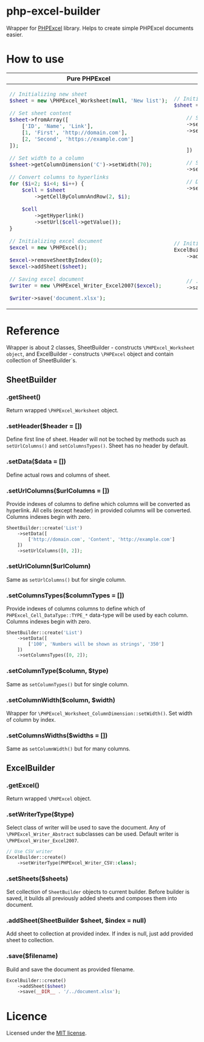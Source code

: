 # php-excel-builder

Wrapper for [PHPExcel](https://github.com/PHPOffice/PHPExcel) library.
Helps to create simple PHPExcel documents easier.

# How to use

<table>
<thead>
<th>Pure PHPExcel</th>
<th>With php-excel-builder</th>
</thead>
<tbody>
<tr>
<td>

```php
// Initializing new sheet
$sheet = new \PHPExcel_Worksheet(null, 'New list');

// Set sheet content
$sheet->fromArray([
    ['ID', 'Name', 'Link'],
    [1, 'First', 'http://domain.com'],
    [2, 'Second', 'https://example.com']
]);

// Set width to a column
$sheet->getColumnDimension('C')->setWidth(70);

// Convert columns to hyperlinks
for ($i=2; $i<4; $i++) {
    $cell = $sheet
        ->getCellByColumnAndRow(2, $i);

    $cell
        ->getHyperlink()
        ->setUrl($cell->getValue());
}

// Initializing excel document
$excel = new \PHPExcel();

$excel->removeSheetByIndex(0);
$excel->addSheet($sheet);

// Saving excel document
$writer = new \PHPExcel_Writer_Excel2007($excel);

$writer->save('document.xlsx');
```

</td>
<td>

```php
// Initializing new sheet
$sheet = SheetBuilder::create('New list')

    // Set sheet content
    ->setHeader(['ID', 'Name', 'Link'])
    ->setData([
        [1, 'First', 'http://domain.com'],
        [2, 'Second', 'https://example.com']
    ])

    // Set width to a column
    ->setColumnWidth('C', 70)

    // Define columns to be converted to hyperlinks
    ->setUrlColumn(2);








// Initializing excel document
ExcelBuilder::create()
    ->addSheet($sheet)



    // ...and saving it
    ->save('document.xlsx');



```

</td>
</tr>
</tbody>
</table>

# Reference

Wrapper is about 2 classes,
SheetBuilder - constructs `\PHPExcel_Worksheet object`,
and ExcelBuilder - constructs `\PHPExcel` object and contain collection of SheetBuilder`s.

## SheetBuilder

### .getSheet()

Return wrapped `\PHPExcel_Worksheet` object.

### .setHeader($header = [])

Define first line of sheet.
Header will not be toched by methods such as `setUrlColumns()` and `setColumnsTypes()`.
Sheet has no header by default.

### .setData($data = [])

Define actual rows and columns of sheet.

### .setUrlColumns($urlColumns = [])

Provide indexes of columns to define which columns will be converted as hyperlink.
All cells (except header) in provided columns will be converted.
Columns indexes begin with zero.

```php
SheetBuilder::create('List')
    ->setData([
        ['http://domain.com', 'Content', 'http://example.com']
    ])
    ->setUrlColumns([0, 2]);
```

### .setUrlColumn($urlColumn)

Same as `setUrlColumns()` but for single column.

### .setColumnsTypes($columnTypes = [])

Provide indexes of columns columns to define which of `PHPExcel_Cell_DataType::TYPE_*` data-type will be used by each column.
Columns indexes begin with zero.

```php
SheetBuilder::create('List')
    ->setData([
        ['100', 'Numbers will be shown as strings', '350']
    ])
    ->setColumnsTypes([0, 2]);
```

### .setColumnType($column, $type)

Same as `setColumnTypes()` but for single column.

### .setColumnWidth($column, $width)

Wrapper for `\PHPExcel_Worksheet_ColumnDimension::setWidth()`. Set width of column by index.

### .setColumnsWidths($widths = [])

Same as `setColumnWidth()` but for many columns.

## ExcelBuilder

### .getExcel()

Return wrapped `\PHPExcel` object.

### .setWriterType($type)

Select class of writer will be used to save the document.
Any of `\PHPExcel_Writer_Abstract` subclasses can be used.
Default writer is `\PHPExcel_Writer_Excel2007`.

```php
// Use CSV writer
ExcelBuilder::create()
    ->setWriterType(PHPExcel_Writer_CSV::class);
```

### .setSheets($sheets)

Set collection of `SheetBuilder` objects to current builder.
Before builder is saved, it builds all previously added sheets and composes them into document.

### .addSheet(SheetBuilder $sheet, $index = null)

Add sheet to collection at provided index.
If index is null, just add provided sheet to collection.

### .save($filename)

Build and save the document as provided filename.

```php
ExcelBuilder::create()
    ->addSheet($sheet)
    ->save(__DIR__ . '/../document.xlsx');
```

# Licence

Licensed under the [MIT license](https://github.com/dzhdmitry/php-excel-builder/blob/master/LICENSE).
